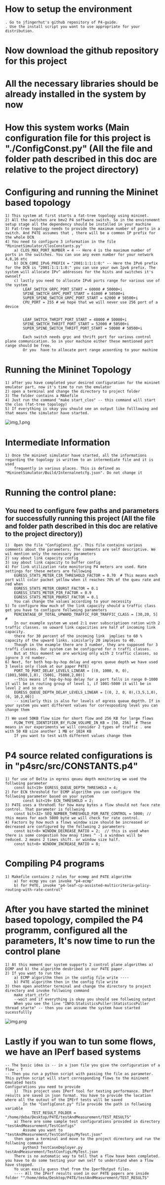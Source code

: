 # How to setup the environment
    . Go to jfingerhut's github repository of P4-guide. 
    . Use the install script you want to use appropriate for your distribution.

# Now download the github repository for this project 

# All the necessary libraries should be already installed in the system by now

# How this system works (Main configuration file for this project is "./ConfigConst.py" (All the file and folder path described in this doc are relative to the project directory)
    
# Configuring and running the Mininet based topology
    1) This system at first starts a fat-tree topology using mininet. 
    2) All the switches are bmv2 P4 software switch. So in the environemnt setup stage all the dependency should be installed in your machine
    3) Fat-tree topology needs to provide the maximum number of ports in a switch. And P4TE assumes that , there will be a common IP prefix for the whole DCN
    4) You need to configure 3 information in the file "MininetSimulator/ClosConstants.py"
        a) CLOS_MAX_PORT_NUMBER = 4 -- Here 4 is the maximum number of ports in the switches. You can use any even number for your network 4,8,16 etc
        b) DCN_CORE_IPv6_PREFIX = "2001:1:1:1:0:" -- Here the IPv6 prefix for the DCN is "2001:1:1:1:0:" you can use your own Ipv6 prefix. The system will allocate IPv^ addresses for the hists and switches it's ownself
        c) lastly you need to allocate IPv6 ports range for various use of the system 
            LEAF_SWITCH_GRPC_PORT_START = 60000 # 50000+i
            SPINE_SWITCH_GRPC_PORT_START = 61000 # 50500+i
            SUPER_SPINE_SWITCH_GRPC_PORT_START = 62000 # 50500+i
            CPU_PORT = 255 # we hope that we will never use 256 port of a device
            
            
            LEAF_SWITCH_THRIFT_PORT_START = 48000 # 50000+i
            SPINE_SWITCH_THRIFT_PORT_START = 52000 # 50500+i
            SUPER_SPINE_SWITCH_THRIFT_PORT_START = 50000 # 50500+i
            
            Each switch needs grpc and thrift port for various control plane communication. So in your machine either these mentioned port range should be free.
            Or you  have to allocate port range acoording to your machine

# Running the Mininet Topology 
    1) after you have completed your desired configuration for the mininet emulator part, now it's time to run the emulator
    2) open a terminal and change the directory to project folder
    3) The folder contains a MAkefile 
    4) Just run the command "make start_clos" -- this command will start the clos (fat-tree topology)
    5) If everything is okay you should see an output like folllowing and that means the simulator have started. 
       
![img_1.png](img_1.png)

# Intermediate Information 
    1) Once the mininet simulator have started, all the informations regarding the topology is writtem to an intermediate file and it is used 
        frequently in various places. This is defined as "MininetSimulator/Build/Internalnetcfg.json". Do not change it

# Running the control plane:
## You need to configure few paths and parameters for successfully running this project (All the file and folder path described in this doc are relative to the project directory))
    1)  Open the file "ConfigConst.py". This file contains various comments about the parameters. The comments are self descriptive. We wil mention only the necessary parameters 
    2) say about link capacity config
    3) say about link capacity to buffer config
    4) For link utilization rate monitoring P4 meters are used. Rate settings for these meters are following 
        EGRESS_STATS_METER_CIR_THRESHOLD_FACTOR = 0.70  # This means each port will color packet yellow when it reaches 70% of the queu rate and red when
        EGRESS_STATS_METER_CBURST_FACTOR = 0.1
        EGRESS_STATS_METER_PIR_FACTOR = 0.9
        EGRESS_STATS_METER_PBURST_FACTOR = 0.1
        You can change the values according to your necessity
    5) To configure How much of the link capacity should a traffic class get you have to configure follwoing parameters
        PERCENTAGE_OF_TOTAL_UPWARD_TRAFFIC_FOR_TRAFFIC_CLASS = [30,20, 5] #
        In our example system we used 2:1 over subscriptioon ration with 2 traffic classes. so uoward link capacities are half of incoming link capacity. 
        there for 30 percent of the incoming link  implies to 60 % capacity of the upward links. simislarly 20 impleies to 40. 
        Though in the example there are 3 number, they are supposed for 3 traffi classes. Our system can be configured for n traffi classes.
        But at this moment we are working only with 2 traffic classes, so ignore 3 rd number. 
    6) Next, for both hop-by-hop delay and egres queue depth we have used 3 levels only (look at our paper P4TE)
        PORT_TO_PORT_DELAY_LEVELS_LINEAR = [(0, 1000, 0, 0),(1001,5000,1,0), (5001, 75000,2,00)]
        --this means if hop-by-hop delay for a port falls in range 0-1000 it will be in routing group of level 1, if 1001-5000 it will be in level 2 and so on
        EGRESS_QUEUE_DEPTH_DELAY_LEVELS_LINEAR = [(0, 2, 0, 0),(3,5,1,0), (6, 10,2,00)]
        -- similarly this is also for levels of egress queue deptth. If in your system you want different values for corresposding level you can change them

    7) We used 50KB flow size for short flow and 256 KB for large flows
        FLOW_TYPE_IDENTIFIER_BY_FLOW_VOLUME_IN_KB = [50, 256]  # These means in our experiments we will consider 2 types of traffic . one with 50 KB size another 1 MB or 1024 KB
        If you want to test with different values change them 

# P4 source related configurations is in "p4src/src/CONSTANTS.p4"
    1) for use of Delta in egress qeueu depth monitoring we used the follwoing parameter
        const bit<19> EGRESS_QUEUE_DEPTH_THRESHOLD = 4;
    2) For ECN threshold for ECMP algorithm you can configure the follwoing parameter based on your system  
            const bit<19> ECN_THRESHOLD = 2;
    3) P4TE uses a threhodl for how many bytes a flow should not face rate control. That parameter is follwoing
        const bit<32> SEQ_NUMBER_THRESHOLD_FOR_RATE_CONTROL = 5000; // this means for each 5000 byte we will check for rate control. 
    4) Factors by how much a flows window size should be increased or decreased are configured by the follwoing 2 parameters
        const bit<8> WINDOW_DECREASE_RATIO = 2;  // this is used when there is some congestion how mnay times ^ -1 a windows will be reduced. 2 means 2 times shift. or window size half.
        const bit<8> WINDOW_INCREASE_RATIO = 8;

# Compiling P4 programs
    1) Makefile contains 2 rules for ecmmp and P4TE algorithm 
        a) for ecmp you can invoke "p4-ecmp"
        b) for P4TE, invoke "p4-leaf-cp-assisted-multicriteria-policy-routing-with-rate-control"

# After you have started the mininet based topology,  compiled the P4 programm, configured all the parameters, It's now time to run the control plane

    1) At this moment our system supports 2 control plane algorithms a) ECMP and b) the algorithm desbribed in our P4TE paper. 
    2) If you want to run the 
        a) ECMP algorithm then in the config file write ---- 
        b) P4TE algorithm then in the config file write 
    3) then open anothter terminal and change the directory to project directory and invoke follwoing command 
        make start_ctrlr
        --wait and if everything is okay you should see follwoing output
        When you see the line "INFO:StatisticsPuller:StatisticsPuller thread starte" -- then you can assume the system have started sucessfullly


![img.png](img.png)
# Lastly if you wan to tun some flows, we have an IPerf based systems
    -- The basic idea is -- in a json file you give the configuration of a flow . T
    -- Then you run a python script with passing the file as parameter. This python script will start corresponding flows to the mininent emulated hosts
    Configurations you need to provide 
        1)  This project uses IPerf tool for testing performance. IPerf results are saved in json format. You have to provide the location where all the outout of the IPErf tests will be saved
            In the "ConfigConst.py" file provide the path in follwoing variable 
                TEST_RESULT_FOLDER = "/home/deba/Desktop/P4TE/testAndMeasurement/TEST_RESULTS"
        a) There are some sample test configurations provided in directory "testAndMeasurement/TestConfigs"
            Assume you want to "testAndMeasurement/TestConfigs/MyTest.json" 
        then open a terminal and move to the project directory and run the follwoing command 
            python3 TestCaseDeployer.py testAndMeasurement/TestConfigs/MyTest.json
        There is no automatic way to tell that a flow have been completed. you have to do some testing your own self to understand when a flow have stopped.
        Yo ucan easily guess that from the IperfOutput files.
        ---- All the IPerf results used in our P4TE papers are inside folder ""/home/deba/Desktop/P4TE/testAndMeasurement/TEST_RESULTS"
        
        
 


    